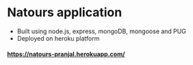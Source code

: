 # Natours application

- Built using node.js, express, mongoDB, mongoose and PUG
- Deployed on heroku platform

#### https://natours-pranjal.herokuapp.com/
